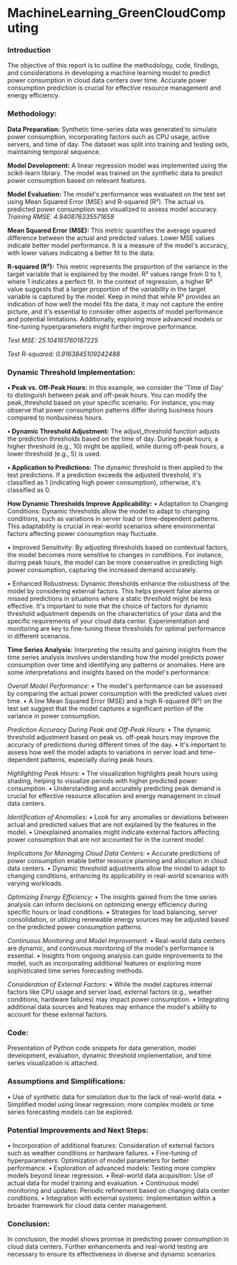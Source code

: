 # MachineLearning_GreenCloudComputing
### Introduction
The objective of this report is to outline the methodology, code, findings, and considerations in developing a machine learning model to predict power consumption in cloud data centers over time. Accurate power consumption prediction is crucial for effective resource management and energy efficiency.
### Methodology:
**Data Preparation:**
Synthetic time-series data was generated to simulate power consumption, incorporating factors such as CPU usage, active servers, and time of day. The dataset was split into
training and testing sets, maintaining temporal sequence.

**Model Development:**
A linear regression model was implemented using the scikit-learn library. The model was trained on the synthetic data to predict power consumption based on relevant features.

**Model Evaluation:**
The model's performance was evaluated on the test set using Mean Squared Error (MSE) and R-squared (R²). The actual vs. predicted power consumption was visualized to assess
model accuracy.
*Training RMSE: 4.940876335571659*

**Mean Squared Error (MSE):** This metric quantifies the average squared difference between the actual and predicted values. Lower MSE values indicate better model
performance. It is a measure of the model's accuracy, with lower values indicating a better fit to the data.

**R-squared (R²):** This metric represents the proportion of the variance in the target variable that is explained by the model. R² values range from 0 to 1, where 1 indicates a perfect fit. In the context of regression, a higher R² value suggests that a larger proportion of the variability in the target variable is captured by the model. Keep in mind that while R² provides an indication of how well the model fits the data, it may not capture the entire picture, and it's essential to consider other aspects of model performance and potential limitations. Additionally, exploring more advanced models or fine-tuning hyperparameters might further improve performance.

*Test MSE: 25.104161760187225*

*Test R-squared: 0.9163845109242488*

### Dynamic Threshold Implementation:
**• Peak vs. Off-Peak Hours:** In this example, we consider the 'Time of Day' to distinguish between peak and off-peak hours. You can modify the peak_threshold based on your specific scenario. For instance, you may observe that power consumption patterns differ during business hours compared to nonbusiness hours.

**• Dynamic Threshold Adjustment:** The adjust_threshold function adjusts the prediction thresholds based on the time of day. During peak hours, a higher threshold (e.g., 10) might be applied, while during off-peak hours, a lower threshold (e.g., 5) is used.

**• Application to Predictions:** The dynamic threshold is then applied to the test predictions. If a prediction exceeds the adjusted threshold, it's classified as 1 (indicating high power consumption), otherwise, it's classified as 0.

**How Dynamic Thresholds Improve Applicability:**
• Adaptation to Changing Conditions: Dynamic thresholds allow the model to adapt to changing conditions, such as variations in server load or time-dependent patterns. This adaptability is crucial in real-world scenarios where environmental factors affecting power consumption may fluctuate.

• Improved Sensitivity: By adjusting thresholds based on contextual factors, the model becomes more sensitive to changes in conditions. For instance, during peak
hours, the model can be more conservative in predicting high power consumption, capturing the increased demand accurately.

• Enhanced Robustness: Dynamic thresholds enhance the robustness of the model by considering external factors. This helps prevent false alarms or missed predictions in situations where a static threshold might be less effective. It's important to note that the choice of factors for dynamic threshold adjustment depends
on the characteristics of your data and the specific requirements of your cloud data center. Experimentation and monitoring are key to fine-tuning these thresholds for optimal performance in different scenarios.

**Time Series Analysis:**
Interpreting the results and gaining insights from the time series analysis involves understanding how the model predicts power consumption over time and identifying any patterns or anomalies. Here are some interpretations and insights based on the model's performance:

*Overall Model Performance:*
• The model's performance can be assessed by comparing the actual power consumption with the predicted values over time.
• A low Mean Squared Error (MSE) and a high R-squared (R²) on the test set suggest that the model captures a significant portion of the variance in power consumption.

*Prediction Accuracy During Peak and Off-Peak Hours:*
• The dynamic threshold adjustment based on peak vs. off-peak hours may improve the accuracy of predictions during different times of the day.
• It's important to assess how well the model adapts to variations in server load and time-dependent patterns, especially during peak hours.

*Highlighting Peak Hours:*
• The visualization highlights peak hours using shading, helping to visualize periods with higher predicted power consumption.
• Understanding and accurately predicting peak demand is crucial for effective resource allocation and energy management in cloud data centers.

*Identification of Anomalies:*
• Look for any anomalies or deviations between actual and predicted values that are not explained by the features in the model.
• Unexplained anomalies might indicate external factors affecting power consumption that are not accounted for in the current model.

*Implications for Managing Cloud Data Centers:*
• Accurate predictions of power consumption enable better resource planning and allocation in cloud data centers.
• Dynamic threshold adjustments allow the model to adapt to changing conditions, enhancing its applicability in real-world scenarios with varying workloads.

*Optimizing Energy Efficiency:*
• The insights gained from the time series analysis can inform decisions on optimizing energy efficiency during specific hours or load conditions.
• Strategies for load balancing, server consolidation, or utilizing renewable energy sources may be adjusted based on the predicted power consumption patterns.

*Continuous Monitoring and Model Improvement:*
• Real-world data centers are dynamic, and continuous monitoring of the model's performance is essential.
• Insights from ongoing analysis can guide improvements to the model, such as incorporating additional features or exploring more sophisticated time series forecasting methods.

*Consideration of External Factors:*
• While the model captures internal factors like CPU usage and server load, external factors (e.g., weather conditions, hardware failures) may impact power consumption.
• Integrating additional data sources and features may enhance the model's ability to account for these external factors.

### Code:
Presentation of Python code snippets for data generation, model development, evaluation, dynamic threshold implementation, and time series visualization is attached.

### Assumptions and Simplifications:
• Use of synthetic data for simulation due to the lack of real-world data.
• Simplified model using linear regression; more complex models or time series forecasting models can be explored.

### Potential Improvements and Next Steps:
• Incorporation of additional features: Consideration of external factors such as weather conditions or hardware failures.
• Fine-tuning of hyperparameters: Optimization of model parameters for better performance.
• Exploration of advanced models: Testing more complex models beyond linear regression.
• Real-world data acquisition: Use of actual data for model training and evaluation.
• Continuous model monitoring and updates: Periodic refinement based on changing data center conditions.
• Integration with external systems: Implementation within a broader framework for cloud data center management.

### Conclusion:
In conclusion, the model shows promise in predicting power consumption in cloud data centers. Further enhancements and real-world testing are necessary to ensure its effectiveness in diverse and dynamic scenarios.
